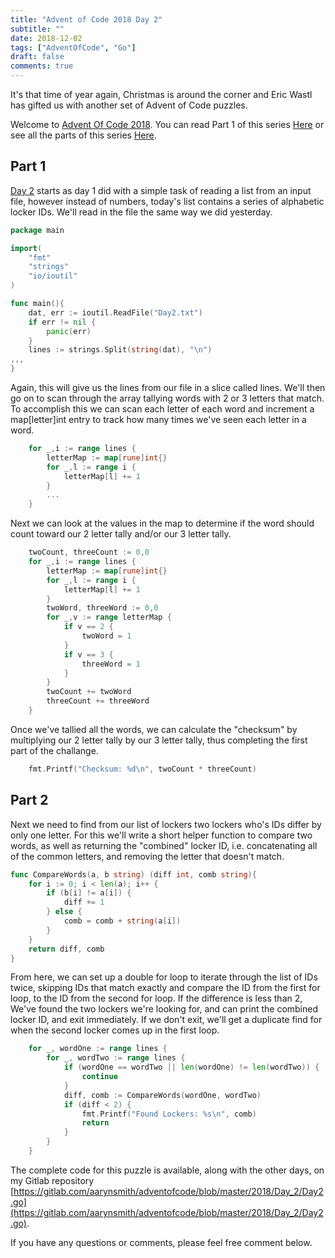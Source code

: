 ```yaml
---
title: "Advent of Code 2018 Day 2"
subtitle: ""
date: 2018-12-02
tags: ["AdventOfCode", "Go"]
draft: false
comments: true
---
```



It's that time of year again, Christmas is around the corner and Eric Wastl has gifted us with another set of Advent of Code puzzles.
<!--more-->
Welcome to [Advent Of Code 2018](https://adventofcode.com/2018/). You can read Part 1 of this series [Here](/blog/advent-of-code-2018-day-1/) or see all the parts of this series [Here](/tags/adventofcode/).
 
## Part 1
[Day 2](https://adventofcode.com/2018/day/2) starts as day 1 did with a simple task of reading a list from an input file, however instead of numbers, today's list contains a series of alphabetic locker IDs. We'll read in the file the same way we did yesterday.

```go
package main

import(
    "fmt"
    "strings"
    "io/ioutil"
)

func main(){
    dat, err := ioutil.ReadFile("Day2.txt")
	if err != nil {
	    panic(err)
	}
	lines := strings.Split(string(dat), "\n")
,,,
}
```

Again, this will give us the lines from our file in a slice called lines. We'll then go on to scan through the array tallying words with 2 or 3 letters that match. To accomplish this we can scan each letter of each word and increment a map[letter]int entry to track how many times we've seen each letter in a word. 

```go
	for _,i := range lines {
		letterMap := map[rune]int{}
		for _,l := range i {
			letterMap[l] += 1
		}
        ...
    } 
```

Next we can look at the values in the map to determine if the word should count toward our 2 letter tally and/or our 3 letter tally.

```go
	twoCount, threeCount := 0,0
	for _,i := range lines {
		letterMap := map[rune]int{}
		for _,l := range i {
			letterMap[l] += 1
		}
		twoWord, threeWord := 0,0
		for _,v := range letterMap {
			if v == 2 {
				twoWord = 1
			}
			if v == 3 {
				threeWord = 1
			}
		}
		twoCount += twoWord
		threeCount += threeWord
	}
```

Once we've tallied all the words, we can calculate the "checksum" by multiplying our 2 letter tally by our 3 letter tally, thus completing the first part of the challange.

```go
	fmt.Printf("Checksum: %d\n", twoCount * threeCount)
```

## Part 2

Next we need to find from our list of lockers two lockers who's IDs differ by only one letter. For this we'll write a short helper function to compare two words, as well as returning the "combined" locker ID, i.e. concatenating all of the common letters, and removing the letter that doesn't match.

```go
func CompareWords(a, b string) (diff int, comb string){
	for i := 0; i < len(a); i++ {
		if (b[i] != a[i]) {
			diff += 1
		} else {
			comb = comb + string(a[i])
		}
	}
	return diff, comb
}
```

From here, we can set up a double for loop to iterate through the list of IDs twice, skipping IDs that match exactly and compare the ID from the first for loop, to the ID from the second for loop. If the difference is less than 2, We've found the two lockers we're looking for, and can print the combined locker ID, and exit immediately. If we don't exit, we'll get a duplicate find for when the second locker comes up in the first loop.

```go
	for _, wordOne := range lines {
		for _, wordTwo := range lines {
			if (wordOne == wordTwo || len(wordOne) != len(wordTwo)) {
				continue
			}
			diff, comb := CompareWords(wordOne, wordTwo)
			if (diff < 2) {
				fmt.Printf("Found Lockers: %s\n", comb)
				return
			}
		}
	}
```

The complete code for this puzzle is available, along with the other days, on my Gitlab repository [https://gitlab.com/aarynsmith/adventofcode/blob/master/2018/Day_2/Day2.go](https://gitlab.com/aarynsmith/adventofcode/blob/master/2018/Day_2/Day2.go). 

If you have any questions or comments, please feel free comment below.
